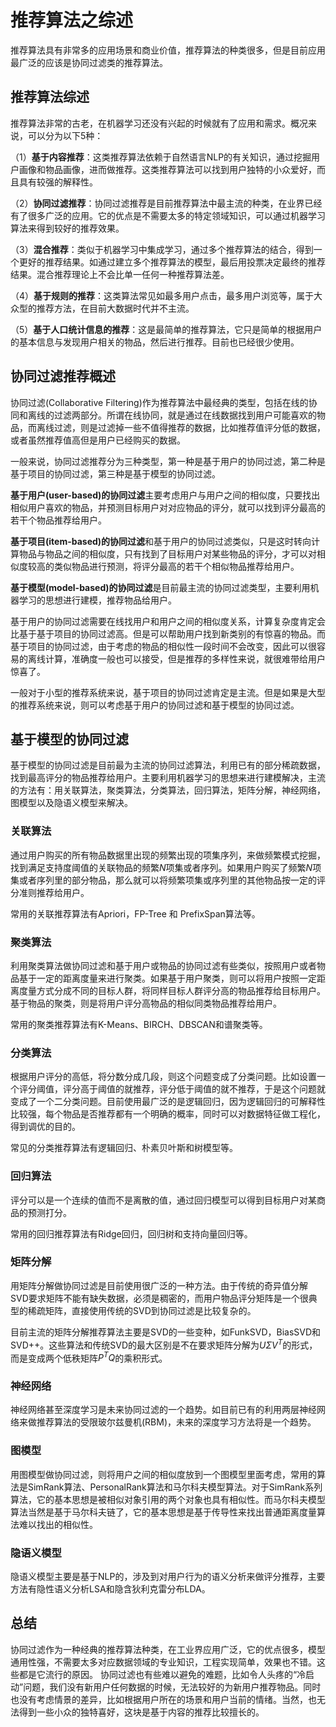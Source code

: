 # 推荐算法之综述

推荐算法具有非常多的应用场景和商业价值，推荐算法的种类很多，但是目前应用最广泛的应该是协同过滤类的推荐算法。



## 推荐算法综述

推荐算法非常的古老，在机器学习还没有兴起的时候就有了应用和需求。概况来说，可以分为以下5种：

（1）**基于内容推荐**：这类推荐算法依赖于自然语言NLP的有关知识，通过挖掘用户画像和物品画像，进而做推荐。这类推荐算法可以找到用户独特的小众爱好，而且具有较强的解释性。

（2）**协同过滤推荐**：协同过滤推荐是目前推荐算法中最主流的种类，在业界已经有了很多广泛的应用。它的优点是不需要太多的特定领域知识，可以通过机器学习算法来得到较好的推荐效果。

（3）**混合推荐**：类似于机器学习中集成学习，通过多个推荐算法的结合，得到一个更好的推荐结果。如通过建立多个推荐算法的模型，最后用投票决定最终的推荐结果。混合推荐理论上不会比单一任何一种推荐算法差。

（4）**基于规则的推荐**：这类算法常见如最多用户点击，最多用户浏览等，属于大众型的推荐方法，在目前大数据时代并不主流。

（5）**基于人口统计信息的推荐**：这是最简单的推荐算法，它只是简单的根据用户的基本信息与发现用户相关的物品，然后进行推荐。目前也已经很少使用。





## 协同过滤推荐概述

协同过滤(Collaborative Filtering)作为推荐算法中最经典的类型，包括在线的协同和离线的过滤两部分。所谓在线协同，就是通过在线数据找到用户可能喜欢的物品，而离线过滤，则是过滤掉一些不值得推荐的数据，比如推荐值评分低的数据，或者虽然推荐值高但是用户已经购买的数据。

一般来说，协同过滤推荐分为三种类型，第一种是基于用户的协同过滤，第二种是基于项目的协同过滤，第三种是基于模型的协同过滤。

**基于用户(user-based)的协同过滤**主要考虑用户与用户之间的相似度，只要找出相似用户喜欢的物品，并预测目标用户对对应物品的评分，就可以找到评分最高的若干个物品推荐给用户。

**基于项目(item-based)的协同过滤**和基于用户的协同过滤类似，只是这时转向计算物品与物品之间的相似度，只有找到了目标用户对某些物品的评分，才可以对相似度较高的类似物品进行预测，将评分最高的若干个相似物品推荐给用户。

**基于模型(model-based)的协同过滤**是目前最主流的协同过滤类型，主要利用机器学习的思想进行建模，推荐物品给用户。

基于用户的协同过滤需要在线找用户和用户之间的相似度关系，计算复杂度肯定会比基于基于项目的协同过滤高。但是可以帮助用户找到新类别的有惊喜的物品。而基于项目的协同过滤，由于考虑的物品的相似性一段时间不会改变，因此可以很容易的离线计算，准确度一般也可以接受，但是推荐的多样性来说，就很难带给用户惊喜了。

一般对于小型的推荐系统来说，基于项目的协同过滤肯定是主流。但是如果是大型的推荐系统来说，则可以考虑基于用户的协同过滤和基于模型的协同过滤。





## 基于模型的协同过滤

基于模型的协同过滤是目前最为主流的协同过滤算法，利用已有的部分稀疏数据，找到最高评分的物品推荐给用户。主要利用机器学习的思想来进行建模解决，主流的方法有：用关联算法，聚类算法，分类算法，回归算法，矩阵分解，神经网络，图模型以及隐语义模型来解决。

### 关联算法

通过用户购买的所有物品数据里出现的频繁出现的项集序列，来做频繁模式挖掘，找到满足支持度阈值的关联物品的频繁$N$项集或者序列。如果用户购买了频繁$N$项集或者序列里的部分物品，那么就可以将频繁项集或序列里的其他物品按一定的评分准则推荐给用户。

常用的关联推荐算法有Apriori，FP-Tree 和 PrefixSpan算法等。



### 聚类算法

利用聚类算法做协同过滤和基于用户或物品的协同过滤有些类似，按照用户或者物品基于一定的距离度量来进行聚类。如果基于用户聚类，则可以将用户按照一定距离度量方式分成不同的目标人群，将同样目标人群评分高的物品推荐给目标用户。基于物品的聚类，则是将用户评分高物品的相似同类物品推荐给用户。

常用的聚类推荐算法有K-Means、BIRCH、DBSCAN和谱聚类等。



### 分类算法

根据用户评分的高低，将分数分成几段，则这个问题变成了分类问题。比如设置一个评分阈值，评分高于阈值的就推荐，评分低于阈值的就不推荐，于是这个问题就变成了一个二分类问题。目前使用最广泛的是逻辑回归，因为逻辑回归的可解释性比较强，每个物品是否推荐都有一个明确的概率，同时可以对数据特征做工程化，得到调优的目的。

常见的分类推荐算法有逻辑回归、朴素贝叶斯和树模型等。



### 回归算法

评分可以是一个连续的值而不是离散的值，通过回归模型可以得到目标用户对某商品的预测打分。

常用的回归推荐算法有Ridge回归，回归树和支持向量回归等。



### 矩阵分解

用矩阵分解做协同过滤是目前使用很广泛的一种方法。由于传统的奇异值分解SVD要求矩阵不能有缺失数据，必须是稠密的，而用户物品评分矩阵是一个很典型的稀疏矩阵，直接使用传统的SVD到协同过滤是比较复杂的。

目前主流的矩阵分解推荐算法主要是SVD的一些变种，如FunkSVD，BiasSVD和SVD++。这些算法和传统SVD的最大区别是不在要求矩阵分解为$U \Sigma V^T$的形式，而是变成两个低秩矩阵$P^TQ$的乘积形式。



### 神经网络

神经网络甚至深度学习是未来协同过滤的一个趋势。如目前已有的利用两层神经网络来做推荐算法的受限玻尔兹曼机(RBM)，未来的深度学习方法将是一个趋势。



### 图模型

用图模型做协同过滤，则将用户之间的相似度放到一个图模型里面考虑，常用的算法是SimRank算法、PersonalRank算法和马尔科夫模型算法。对于SimRank系列算法，它的基本思想是被相似对象引用的两个对象也具有相似性。而马尔科夫模型算法当然是基于马尔科夫链了，它的基本思想是基于传导性来找出普通距离度量算法难以找出的相似性。



### 隐语义模型

隐语义模型主要是基于NLP的，涉及到对用户行为的语义分析来做评分推荐，主要方法有隐性语义分析LSA和隐含狄利克雷分布LDA。





## 总结

协同过滤作为一种经典的推荐算法种类，在工业界应用广泛，它的优点很多，模型通用性强，不需要太多对应数据领域的专业知识，工程实现简单，效果也不错。这些都是它流行的原因。
协同过滤也有些难以避免的难题，比如令人头疼的“冷启动”问题，我们没有新用户任何数据的时候，无法较好的为新用户推荐物品。同时也没有考虑情景的差异，比如根据用户所在的场景和用户当前的情绪。当然，也无法得到一些小众的独特喜好，这块是基于内容的推荐比较擅长的。　　



















































